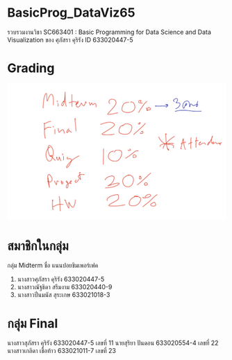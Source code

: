 # BasicProg_DataViz65
รวบรวมงานวิชา SC663401 : Basic Programming for Data Science and Data Visualization ของ ศุภัสรา คุริรัง ID 633020447-5

# Grading
![grading image](Grading.jpg)

# สมาชิกในกลุ่ม
กลุ่ม Midterm ชื่อ แนนปอยขิมเพอร์เฟค
1. นางสาวศุภัสรา คุริรัง 633020447-5
2. นางสาวณัฐธิดา สรึมงาม 633020440-9
3. นางสาวปิ่นมนัส สุระเกษ 633021018-3


# กลุ่ม Final
  นางสาวสุภัสรา คุริรัง  633020447-5  เลขที่ 11
  นายสุริยา ปันดอน     633020554-4 เลขที่ 22
  นางสาวเกลิดา เชื้อท้าว 633021011-7  เลขที่ 23
